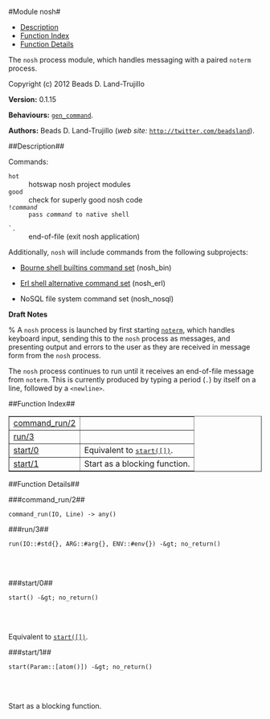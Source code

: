 

#Module nosh#

* [Description](#description)
* [Function Index](#index)
* [Function Details](#functions)


The `nosh` process module, which handles messaging with a paired
`noterm` process.

Copyright (c) 2012 Beads D. Land-Trujillo

__Version:__ 0.1.15

__Behaviours:__ [`gen_command`](gen_command.md).

__Authors:__ Beads D. Land-Trujillo (_web site:_ [`http://twitter.com/beadsland`](http://twitter.com/beadsland)).<a name="description"></a>

##Description##


Commands:




<dt><code>hot</code></dt>



<dd>hotswap nosh project modules</dd>




<dt><code>good</code></dt>



<dd>check for superly good nosh code</dd>




<dt><code>!<i>command</i></dt><dd>pass <i>command</i> to native shell</dd>
<dt>`.</code></dt>



<dd>end-of-file (exit nosh application)</dd>




Additionally, `nosh` will include commands from the following
subprojects:


* [Bourne shell
builtins command set](http://github.com/beadsland/nosh_bin) (nosh_bin)

* [Erl shell
alternative command set](http://github.com/beadsland/nosh_erl) (nosh_erl)

* NoSQL file system command set (nosh_nosql)





__Draft Notes__



% A `nosh` process is launched by first starting [`noterm`](noterm.md), which
handles keyboard input, sending this to the `nosh` process as messages,
and presenting output and errors to the user as they are received in
message form from the `nosh` process.

The `nosh` process continues to run until it receives an end-of-file
message from `noterm`.  This is currently produced by typing a period
(`.`) by itself on a line, followed by a `<newline>`.<a name="index"></a>

##Function Index##


<table width="100%" border="1" cellspacing="0" cellpadding="2" summary="function index"><tr><td valign="top"><a href="#command_run-2">command_run/2</a></td><td></td></tr><tr><td valign="top"><a href="#run-3">run/3</a></td><td></td></tr><tr><td valign="top"><a href="#start-0">start/0</a></td><td>Equivalent to <a href="#start-1"><tt>start([])</tt></a>.</td></tr><tr><td valign="top"><a href="#start-1">start/1</a></td><td>Start as a blocking function.</td></tr></table>


<a name="functions"></a>

##Function Details##

<a name="command_run-2"></a>

###command_run/2##


`command_run(IO, Line) -> any()`

<a name="run-3"></a>

###run/3##


	run(IO::#std{}, ARG::#arg{}, ENV::#env{}) -&gt; no_return()
<br></br>


<a name="start-0"></a>

###start/0##


	start() -&gt; no_return()
<br></br>


Equivalent to [`start([])`](#start-1).<a name="start-1"></a>

###start/1##


	start(Param::[atom()]) -&gt; no_return()
<br></br>


Start as a blocking function.